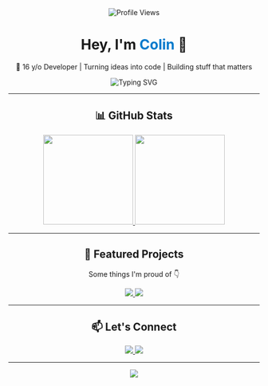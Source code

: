 <!-- Profile Header -->
<div align="center">
  <img src="https://komarev.com/ghpvc/?username=jxstcolin&style=for-the-badge&color=blue" alt="Profile Views" />

  <h1 align="center">Hey, I'm <span style="color:#007acc;">Colin</span> 👋</h1>
  <p>🚀 16 y/o Developer | Turning ideas into code | Building stuff that matters</p>

<p align="center">
  <img src="https://readme-typing-svg.demolab.com?font=Fira+Code&pause=1000&width=435&lines=Self-taught+developer+%F0%9F%A7%A0;Always+learning+%F0%9F%8C%B1;Java+enthusiast+%E2%9D%A4%EF%B8%8F+%E2%98%95%EF%B8%8F;Clean+code+lover+%F0%9F%9A%80;Let%27s+build+cool+things+%F0%9F%94%A5&center=true&vCenter=true&color=F72585&color2=7209B7&color3=3A0CA3&color4=4361EE&color5=4CC9F0" alt="Typing SVG" />
</p>

</div>

---

<!-- GitHub Stats -->
<div align="center">
  <h2>📊 GitHub Stats</h2>

  <div align="center">
    <a href="https://github.com/jxstcolin">
      <img src="https://github-readme-stats.vercel.app/api?username=jxstcolin&show_icons=true&theme=tokyonight&hide_border=true&border_radius=20" height="180"/>
    </a>
    <a href="https://github.com/jxstcolin">
      <img src="https://github-readme-stats.vercel.app/api/top-langs/?username=jxstcolin&layout=compact&theme=tokyonight&hide_border=true&border_radius=20" height="180"/>
    </a>
  </div>
</div>

---

<!-- Highlight Projects -->
<div align="center">
  <h2>🚀 Featured Projects</h2>
  <p>Some things I'm proud of 👇</p>

  <a href="https://github.com/jxstcolin/your-cool-project">
    <img src="https://github-readme-stats.vercel.app/api/pin/?username=jxstcolin&repo=your-cool-project&theme=tokyonight&hide_border=true&border_radius=15" />
  </a>
  <a href="https://github.com/jxstcolin/another-project">
    <img src="https://github-readme-stats.vercel.app/api/pin/?username=jxstcolin&repo=another-project&theme=tokyonight&hide_border=true&border_radius=15" />
  </a>
</div>

---

<!-- Let's Connect -->
<div align="center">
  <h2>📫 Let's Connect</h2>

  <a href="https://github.com/jxstcolin">
    <img src="https://img.shields.io/badge/GitHub-181717?style=for-the-badge&logo=github&logoColor=white" />
  </a>
  <a href="mailto:admin@jxstcolin.de">
    <img src="https://img.shields.io/badge/Email-D14836?style=for-the-badge&logo=gmail&logoColor=white" />
  </a>
  <!-- Optional socials -->
  <!--
  <a href="https://your-website.com">
    <img src="https://img.shields.io/badge/Website-000000?style=for-the-badge&logo=About.me&logoColor=white" />
  </a>
  -->
</div>

---

<!-- Footer -->
<div align="center">
  <img src="https://github-profile-trophy.vercel.app/?username=jxstcolin&theme=darkhub&no-frame=true&no-bg=true&margin-w=5" />
</div>
